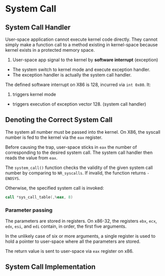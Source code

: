 # System Call
## System Call Handler
User-space application cannot execute kernel code directly. They cannot
simply make a function call to a method existing in kernel-space because
kernel exists in a protected memory space.

1. User-space app signal to the kernel by **software interrupt**
   (exception)
* The system switch to kernel mode and execute exception handler.
* The exception handler is actually the system call handler.

The defined software interrupt on X86 is 128, incurred via `int 0x80`. It:

1. triggers kernel mode
* triggers execution of exception vector 128. (system call handler)

## Denoting the Correct System Call
The system all number must be passed into the kernel. On X86, the syscall
number is fed to the kernel via the `eax` register.

Before causing the trap, user-space sticks in `eax` the number of
corresponding to the desired system call. The system call handler then
reads the value from `eax`.

The `system_call()` function checks the validity of the given system call
number by comparing to `NR_syscalls`. If invalid, the function returns
`-ENOSYS`.

Otherwise, the specified system call is invoked:
```asm
call *sys_call_table(,%eax, 8)
```
### Parameter passing
The parameters are stored in registers. On x86-32, the registers `ebx`,
`ecx`, `edx`, `esi`, and `edi` contain, in order, the first five
arguments.

In the unlikely case of six or more arguments, a single register is used
to hold a pointer to user-space where all the parameters are stored. 

The return value is sent to user-space via `eax` register on x86.

## System Call Implementation
